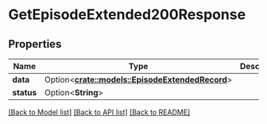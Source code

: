 # GetEpisodeExtended200Response

## Properties

Name | Type | Description | Notes
------------ | ------------- | ------------- | -------------
**data** | Option<[**crate::models::EpisodeExtendedRecord**](EpisodeExtendedRecord.md)> |  | [optional]
**status** | Option<**String**> |  | [optional]

[[Back to Model list]](../README.md#documentation-for-models) [[Back to API list]](../README.md#documentation-for-api-endpoints) [[Back to README]](../README.md)


